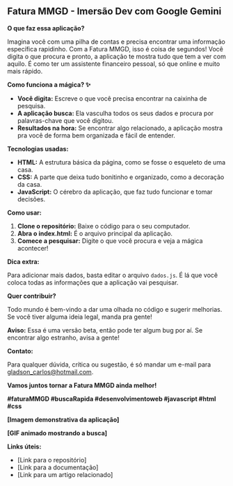 ## Fatura MMGD - Imersão Dev com Google Gemini

**O que faz essa aplicação?**

Imagina você com uma pilha de contas e precisa encontrar uma informação específica rapidinho. Com a Fatura MMGD, isso é coisa de segundos! Você digita o que procura e pronto, a aplicação te mostra tudo que tem a ver com aquilo. É como ter um assistente financeiro pessoal, só que online e muito mais rápido.

**Como funciona a mágica? ✨**

* **Você digita:** Escreve o que você precisa encontrar na caixinha de pesquisa.
* **A aplicação busca:** Ela vasculha todos os seus dados e procura por palavras-chave que você digitou.
* **Resultados na hora:** Se encontrar algo relacionado, a aplicação mostra pra você de forma bem organizada e fácil de entender.

**Tecnologias usadas:**

* **HTML:** A estrutura básica da página, como se fosse o esqueleto de uma casa.
* **CSS:** A parte que deixa tudo bonitinho e organizado, como a decoração da casa.
* **JavaScript:** O cérebro da aplicação, que faz tudo funcionar e tomar decisões.

**Como usar:**

1. **Clone o repositório:** Baixe o código para o seu computador.
2. **Abra o index.html:** É o arquivo principal da aplicação.
3. **Comece a pesquisar:** Digite o que você procura e veja a mágica acontecer!

**Dica extra:**

Para adicionar mais dados, basta editar o arquivo `dados.js`. É lá que você coloca todas as informações que a aplicação vai pesquisar.

**Quer contribuir?**

Todo mundo é bem-vindo a dar uma olhada no código e sugerir melhorias. Se você tiver alguma ideia legal, manda pra gente!

**Aviso:** Essa é uma versão beta, então pode ter algum bug por aí. Se encontrar algo estranho, avisa a gente!

**Contato:**

Para qualquer dúvida, crítica ou sugestão, é só mandar um e-mail para gladson_carlos@hotmail.com.

**Vamos juntos tornar a Fatura MMGD ainda melhor!** 

**#faturaMMGD #buscaRapida #desenvolvimentoweb #javascript #html #css**

**[Imagem demonstrativa da aplicação]**

**[GIF animado mostrando a busca]**

**Links úteis:**

* [Link para o repositório]
* [Link para a documentação]
* [Link para um artigo relacionado]
